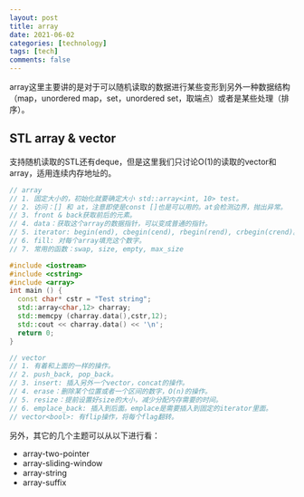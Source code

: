 ```yaml
---
layout: post
title: array
date: 2021-06-02
categories: [technology]
tags: [tech]
comments: false
---
```




array这里主要讲的是对于可以随机读取的数据进行某些变形到另外一种数据结构（map，unordered map，set，unordered set，取端点）或者是某些处理（排序）。



## STL array & vector

支持随机读取的STL还有deque，但是这里我们只讨论O(1)的读取的vector和array，适用连续内存地址的。



```c++
// array
// 1. 固定大小的，初始化就要确定大小 std::array<int, 10> test。
// 2. 访问：[] 和 at，注意即使是const []也是可以用的。at会检测边界，抛出异常。
// 3. front & back获取前后的元素。
// 4. data：获取这个array的数据指针，可以变成普通的指针。
// 5. iterator: begin(end), cbegin(cend), rbegin(rend), crbegin(crend)。
// 6. fill: 对每个array填充这个数字。
// 7. 常用的函数：swap, size, empty, max_size

#include <iostream>
#include <cstring>
#include <array>
int main () {
  const char* cstr = "Test string";
  std::array<char,12> charray;
  std::memcpy (charray.data(),cstr,12);
  std::cout << charray.data() << '\n';
  return 0;
}
```



```c++
// vector
// 1. 有着和上面的一样的操作。
// 2. push_back, pop_back。 
// 3. insert: 插入另外一个vector，concat的操作。
// 4. erase：删除某个位置或者一个区间的数字，O(n)的操作。
// 5. resize：提前设置好size的大小，减少分配内存需要的时间。
// 6. emplace_back: 插入到后面。emplace是需要插入到固定的iterator里面。
// vector<bool>: 有flip操作，将每个flag翻转。
```



另外，其它的几个主题可以从以下进行看：



- array-two-pointer
- array-sliding-window
- array-string
- array-suffix

